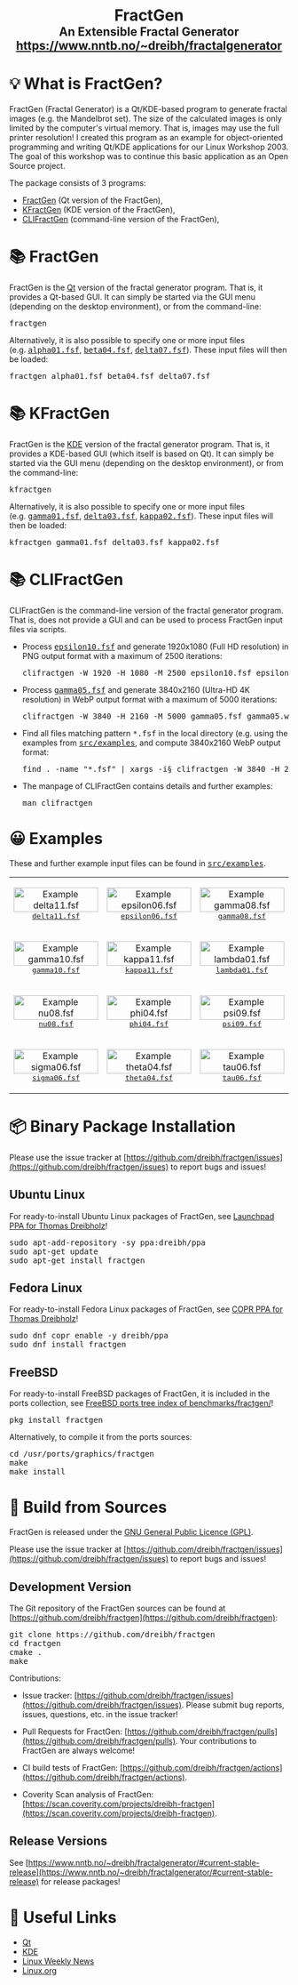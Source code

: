 <h1 align="center">
 FractGen<br />
 <span style="font-size: 75%">An Extensible Fractal Generator</span><br />
 <a href="https://www.nntb.no/~dreibh/fractalgenerator/">
  <span style="font-size: 75%;">https://www.nntb.no/~dreibh/fractalgenerator</span>
 </a>
</h1>


# 💡 What is FractGen?

FractGen (Fractal Generator) is a Qt/KDE-based program to generate fractal images (e.g.&nbsp;the Mandelbrot set). The size of the calculated images is only limited by the computer's virtual memory. That is, images may use the full printer resolution! I created this program as an example for object-oriented programming and writing Qt/KDE applications for our Linux Workshop&nbsp;2003. The goal of this workshop was to continue this basic application as an Open Source project.

The package consists of 3&nbsp;programs:

- [FractGen](#fractgen) (Qt version of the FractGen),
- [KFractGen](#kfractgen) (KDE version of the FractGen),
- [CLIFractGen](#clifractgen) (command-line version of the FractGen),


# 📚 FractGen

FractGen is the [Qt](https://doc.qt.io/) version of the fractal generator program. That is, it provides a Qt-based GUI.
It can simply be started via the GUI menu (depending on the desktop environment), or from the command-line:

<pre>
fractgen
</pre>

Alternatively, it is also possible to specify one or more input files (e.g.&nbsp;<tt><a type="application/x-fractgen" href="src/examples/alpha01.fsf">alpha01.fsf</a></tt>, <tt><a type="application/x-fractgen" href="src/examples/beta04.fsf">beta04.fsf</a></tt>, <tt><a type="application/x-fractgen" href="src/examples/delta07.fsf">delta07.fsf</a></tt>). These input files will then be loaded:

<pre>
fractgen alpha01.fsf beta04.fsf delta07.fsf
</pre>


# 📚 KFractGen

FractGen is the [KDE](https://develop.kde.org/) version of the fractal generator program. That is, it provides a KDE-based GUI (which itself is based on Qt).
It can simply be started via the GUI menu (depending on the desktop environment), or from the command-line:

<pre>
kfractgen
</pre>

Alternatively, it is also possible to specify one or more input files (e.g.&nbsp;<tt><a type="application/x-fractgen" href="src/examples/gamma01.fsf">gamma01.fsf</a></tt>, <tt><a type="application/x-fractgen" href="src/examples/delta03.fsf">delta03.fsf</a></tt>, <tt><a type="application/x-fractgen" href="src/examples/kappa02.fsf">kappa02.fsf</a></tt>). These input files will then be loaded:

<pre>
kfractgen gamma01.fsf delta03.fsf kappa02.fsf
</pre>


# 📚 CLIFractGen

CLIFractGen is the command-line version of the fractal generator program. That is, does not provide a GUI and can be used to process FractGen input files via scripts.

* Process <tt><a type="application/x-fractgen" href="src/examples/epsilon10.fsf">epsilon10.fsf</a></tt> and generate 1920x1080 (Full HD resolution) in PNG output format with a maximum of 2500&nbsp;iterations:
  <pre>
  clifractgen -W 1920 -H 1080 -M 2500 epsilon10.fsf epsilon10.png
  </pre>

* Process <tt><a type="application/x-fractgen" href="src/examples/gamma05.fsf">gamma05.fsf</a></tt> and generate 3840x2160 (Ultra-HD 4K resolution) in WebP output format with a maximum of 5000&nbsp;iterations:

  <pre>
  clifractgen -W 3840 -H 2160 -M 5000 gamma05.fsf gamma05.webp
  </pre>

* Find all files matching pattern <tt>*.fsf</tt> in the local directory (e.g.&nbsp;using the examples from <tt><a href="src/examples">src/examples</a></tt>, and compute 3840x2160 WebP output format:

  <pre>
  find . -name "*.fsf" | xargs -i§ clifractgen -W 3840 -H 2160 -M 5000 § §.webp
  </pre>

* The manpage of CLIFractGen contains details and further examples:

  <pre>
  man clifractgen
  </pre>


# 😀 Examples

These and further example input files can be found in <tt><a href="src/examples">src/examples</a></tt>.

<table summary="System-Info Banner Examples">
 <tr>
  <td style="vertical-align: center;">
   <p align="center">
    <a href="src/examples/7680x4320/delta11.webp">
      <img alt="Example delta11.fsf" src="src/examples/1280x720/delta11.webp" width="100%" height="100%" />
    </a><br />
    <tt><a type="application/x-fractgen" href="src/examples/delta11.fsf">delta11.fsf</a></tt><br />
   </p>
  </td>
  <td style="vertical-align: center;">
   <p align="center">
    <a href="src/examples/7680x4320/epsilon06.webp">
      <img alt="Example epsilon06.fsf" src="src/examples/1280x720/epsilon06.webp" width="100%" height="100%" />
    </a><br />
    <tt><a type="application/x-fractgen" href="src/examples/epsilon06.fsf">epsilon06.fsf</a></tt><br />
   </p>
  </td>
  <td style="vertical-align: center;">
   <p align="center">
    <a href="src/examples/7680x4320/gamma08.webp">
      <img alt="Example gamma08.fsf" src="src/examples/1280x720/gamma08.webp" width="100%" height="100%" />
    </a><br />
    <tt><a type="application/x-fractgen" href="src/examples/gamma08.fsf">gamma08.fsf</a></tt><br />
   </p>
  </td>
 </tr>

 <tr>
  <td style="vertical-align: center;">
   <p align="center">
    <a href="src/examples/7680x4320/gamma10.webp">
      <img alt="Example gamma10.fsf" src="src/examples/1280x720/gamma10.webp" width="100%" height="100%" />
    </a><br />
    <tt><a type="application/x-fractgen" href="src/examples/gamma10.fsf">gamma10.fsf</a></tt><br />
   </p>
  </td>
  <td style="vertical-align: center;">
   <p align="center">
    <a href="src/examples/7680x4320/kappa11.webp">
      <img alt="Example kappa11.fsf" src="src/examples/1280x720/kappa11.webp" width="100%" height="100%" />
    </a><br />
    <tt><a type="application/x-fractgen" href="src/examples/kappa11.fsf">kappa11.fsf</a></tt><br />
   </p>
  </td>
  <td style="vertical-align: center;">
   <p align="center">
    <a href="src/examples/7680x4320/lambda01.webp">
      <img alt="Example lambda01.fsf" src="src/examples/1280x720/lambda01.webp" width="100%" height="100%" />
    </a><br />
    <tt><a type="application/x-fractgen" href="src/examples/lambda01.fsf">lambda01.fsf</a></tt><br />
   </p>
  </td>
 </tr>

 <tr>
  <td style="vertical-align: center;">
   <p align="center">
    <a href="src/examples/7680x4320/nu08.webp">
      <img alt="Example nu08.fsf" src="src/examples/1280x720/nu08.webp" width="100%" height="100%" />
    </a><br />
    <tt><a type="application/x-fractgen" href="src/examples/nu08.fsf">nu08.fsf</a></tt><br />
    </p>
  </td>
  <td style="vertical-align: center;">
    <p align="center">
    <a href="src/examples/7680x4320/phi04.webp">
      <img alt="Example phi04.fsf" src="src/examples/1280x720/phi04.webp" width="100%" height="100%" />
    </a><br />
    <tt><a type="application/x-fractgen" href="src/examples/phi04.fsf">phi04.fsf</a></tt><br />
   </p>
  </td>
  <td style="vertical-align: center;">
   <p align="center">
    <a href="src/examples/7680x4320/psi09.webp">
      <img alt="Example psi09.fsf" src="src/examples/1280x720/psi09.webp" width="100%" height="100%" />
    </a><br />
    <tt><a type="application/x-fractgen" href="src/examples/psi09.fsf">psi09.fsf</a></tt><br />
   </p>
  </td>
 </tr>

 <tr>
  <td style="vertical-align: center;">
   <p align="center">
    <a href="src/examples/7680x4320/sigma06.webp">
      <img alt="Example sigma06.fsf" src="src/examples/1280x720/sigma06.webp" width="100%" height="100%" />
    </a><br />
    <tt><a type="application/x-fractgen" href="src/examples/sigma06.fsf">sigma06.fsf</a></tt><br />
   </p>
  </td>
  <td style="vertical-align: center;">
   <p align="center">
    <a href="src/examples/7680x4320/theta04.webp">
      <img alt="Example theta04.fsf" src="src/examples/1280x720/theta04.webp" width="100%" height="100%" />
    </a><br />
    <tt><a type="application/x-fractgen" href="src/examples/theta04.fsf">theta04.fsf</a></tt><br />
   </p>
  </td>
  <td style="vertical-align: center;">
   <p align="center">
    <a href="src/examples/7680x4320/tau06.webp">
      <img alt="Example tau06.fsf" src="src/examples/1280x720/tau06.webp" width="100%" height="100%" />
    </a><br />
    <tt><a type="application/x-fractgen" href="src/examples/tau06.fsf">tau06.fsf</a></tt><br />
   </p>
  </td>
 </tr>

</table>


# 📦 Binary Package Installation

Please use the issue tracker at [https://github.com/dreibh/fractgen/issues](https://github.com/dreibh/fractgen/issues) to report bugs and issues!

## Ubuntu Linux

For ready-to-install Ubuntu Linux packages of FractGen, see [Launchpad PPA for Thomas Dreibholz](https://launchpad.net/~dreibh/+archive/ubuntu/ppa/+packages?field.name_filter=fractgen&field.status_filter=published&field.series_filter=)!

<pre>
sudo apt-add-repository -sy ppa:dreibh/ppa
sudo apt-get update
sudo apt-get install fractgen
</pre>

## Fedora Linux

For ready-to-install Fedora Linux packages of FractGen, see [COPR PPA for Thomas Dreibholz](https://copr.fedorainfracloud.org/coprs/dreibh/ppa/package/fractgen/)!

<pre>
sudo dnf copr enable -y dreibh/ppa
sudo dnf install fractgen
</pre>

## FreeBSD

For ready-to-install FreeBSD packages of FractGen, it is included in the ports collection, see [FreeBSD ports tree index of benchmarks/fractgen/](https://cgit.freebsd.org/ports/tree/graphics/fractgen/)!

<pre>
pkg install fractgen
</pre>

Alternatively, to compile it from the ports sources:

<pre>
cd /usr/ports/graphics/fractgen
make
make install
</pre>


# 💾 Build from Sources

FractGen is released under the [GNU General Public Licence&nbsp;(GPL)](https://www.gnu.org/licenses/gpl-3.0.en.html#license-text).

Please use the issue tracker at [https://github.com/dreibh/fractgen/issues](https://github.com/dreibh/fractgen/issues) to report bugs and issues!

## Development Version

The Git repository of the FractGen sources can be found at [https://github.com/dreibh/fractgen](https://github.com/dreibh/fractgen):

<pre>
git clone https://github.com/dreibh/fractgen
cd fractgen
cmake .
make
</pre>

Contributions:

* Issue tracker: [https://github.com/dreibh/fractgen/issues](https://github.com/dreibh/fractgen/issues).
  Please submit bug reports, issues, questions, etc. in the issue tracker!

* Pull Requests for FractGen: [https://github.com/dreibh/fractgen/pulls](https://github.com/dreibh/fractgen/pulls).
  Your contributions to FractGen are always welcome!

* CI build tests of FractGen: [https://github.com/dreibh/fractgen/actions](https://github.com/dreibh/fractgen/actions).

* Coverity Scan analysis of FractGen: [https://scan.coverity.com/projects/dreibh-fractgen](https://scan.coverity.com/projects/dreibh-fractgen).

## Release Versions

See [https://www.nntb.no/~dreibh/fractalgenerator/#current-stable-release](https://www.nntb.no/~dreibh/fractalgenerator/#current-stable-release) for release packages!


# 🔗 Useful Links

* [Qt](https://doc.qt.io/)
* [KDE](https://develop.kde.org/)
* [Linux Weekly News](https://lwn.net)
* [Linux.org](https://www.linux.org)
